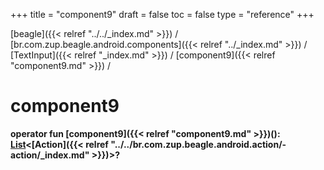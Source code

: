 +++
title = "component9"
draft = false
toc = false
type = "reference"
+++

[beagle]({{< relref "../../_index.md" >}}) / [br.com.zup.beagle.android.components]({{< relref "../_index.md" >}}) / [TextInput]({{< relref "_index.md" >}}) / [component9]({{< relref "component9.md" >}}) / 



# component9  
  
<b><b>operator fun [component9]({{< relref "component9.md" >}})(): [List](https://kotlinlang.org/api/latest/jvm/stdlib/kotlin.collections/-list/index.html)<[Action]({{< relref "../../br.com.zup.beagle.android.action/-action/_index.md" >}})>?</b></b>  



